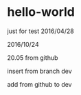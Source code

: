 # hello-world
just for test
2016/04/28

2016/10/24

20.05 from github

insert from branch dev


add from github to dev
